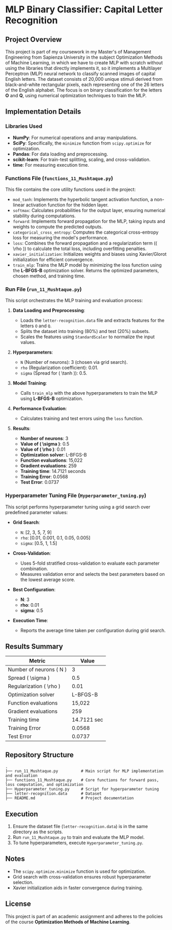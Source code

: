 # MLP Binary Classifier: Capital Letter Recognition

## Project Overview
This project is part of my coursework in my Master's of Management Engineering from Sapienza University in the subject Optimization Methods of Machine Learning, in which we have to create MLP with scratch without using the libraries that directly implements it, so it implements a Multilayer Perceptron (MLP) neural network to classify scanned images of capital English letters. The dataset consists of 20,000 unique stimuli derived from black-and-white rectangular pixels, each representing one of the 26 letters of the English alphabet. The focus is on binary classification for the letters **O** and **Q**, using numerical optimization techniques to train the MLP.

## Implementation Details

### Libraries Used
- **NumPy**: For numerical operations and array manipulations.
- **SciPy**: Specifically, the `minimize` function from `scipy.optimize` for optimization.
- **Pandas**: For data loading and preprocessing.
- **scikit-learn**: For train-test splitting, scaling, and cross-validation.
- **time**: For measuring execution time.

### Functions File (`functions_11_Mushtaque.py`)
This file contains the core utility functions used in the project:

- `mod_tanh`: Implements the hyperbolic tangent activation function, a non-linear activation function for the hidden layer.
- `softmax`: Calculates probabilities for the output layer, ensuring numerical stability during computations.
- `forward`: Implements forward propagation for the MLP, taking inputs and weights to compute the predicted outputs.
- `categorical_cross_entropy`: Computes the categorical cross-entropy loss for measuring the model's performance.
- `loss`: Combines the forward propagation and a regularization term (\( \rho \)) to calculate the total loss, including overfitting penalties.
- `xavier_initialization`: Initializes weights and biases using Xavier/Glorot initialization for efficient convergence.
- `train_mlp`: Trains the MLP model by minimizing the loss function using the **L-BFGS-B** optimization solver. Returns the optimized parameters, chosen method, and training time.

### Run File (`run_11_Mushtaque.py`)
This script orchestrates the MLP training and evaluation process:

1. **Data Loading and Preprocessing**:
   - Loads the `letter-recognition.data` file and extracts features for the letters `O` and `Q`.
   - Splits the dataset into training (80%) and test (20%) subsets.
   - Scales the features using `StandardScaler` to normalize the input values.

2. **Hyperparameters**:
   - `N` (Number of neurons): 3 (chosen via grid search).
   - `rho` (Regularization coefficient): 0.01.
   - `sigma` (Spread for \( \tanh \)): 0.5.

3. **Model Training**:
   - Calls `train_mlp` with the above hyperparameters to train the MLP using **L-BFGS-B** optimization.

4. **Performance Evaluation**:
   - Calculates training and test errors using the `loss` function.

5. **Results**:
   - **Number of neurons**: 3
   - **Value of \( \sigma \)**: 0.5
   - **Value of \( \rho \)**: 0.01
   - **Optimization solver**: L-BFGS-B
   - **Function evaluations**: 15,022
   - **Gradient evaluations**: 259
   - **Training time**: 14.7121 seconds
   - **Training Error**: 0.0568
   - **Test Error**: 0.0737

### Hyperparameter Tuning File (`Hyperparameter_tuning.py`)
This script performs hyperparameter tuning using a grid search over predefined parameter values:

- **Grid Search**:
  - `N`: [2, 3, 5, 7, 9]
  - `rho`: [0.01, 0.001, 0.1, 0.05, 0.005]
  - `sigma`: [0.5, 1, 1.5]

- **Cross-Validation**:
  - Uses 5-fold stratified cross-validation to evaluate each parameter combination.
  - Measures validation error and selects the best parameters based on the lowest average score.

- **Best Configuration**:
  - **N**: 3
  - **rho**: 0.01
  - **sigma**: 0.5

- **Execution Time**:
  - Reports the average time taken per configuration during grid search.

## Results Summary
| Metric                        | Value         |
|-------------------------------|---------------|
| Number of neurons \( N \)     | 3             |
| Spread \( \sigma \)            | 0.5           |
| Regularization \( \rho \)      | 0.01          |
| Optimization solver           | L-BFGS-B      |
| Function evaluations          | 15,022        |
| Gradient evaluations          | 259           |
| Training time                 | 14.7121 sec   |
| Training Error                | 0.0568        |
| Test Error                    | 0.0737        |

## Repository Structure
```
.
├── run_11_Mushtaque.py          # Main script for MLP implementation and evaluation
├── functions_11_Mushtaque.py    # Core functions for forward pass, loss computation, and optimization
├── Hyperparameter_tuning.py     # Script for hyperparameter tuning
├── letter-recognition.data      # Dataset
├── README.md                    # Project documentation
```

## Execution
1. Ensure the dataset file (`letter-recognition.data`) is in the same directory as the scripts.
2. Run `run_11_Mushtaque.py` to train and evaluate the MLP model.
3. To tune hyperparameters, execute `Hyperparameter_tuning.py`.

## Notes
- The `scipy.optimize.minimize` function is used for optimization.
- Grid search with cross-validation ensures robust hyperparameter selection.
- Xavier initialization aids in faster convergence during training.

## License
This project is part of an academic assignment and adheres to the policies of the course **Optimization Methods of Machine Learning**.

